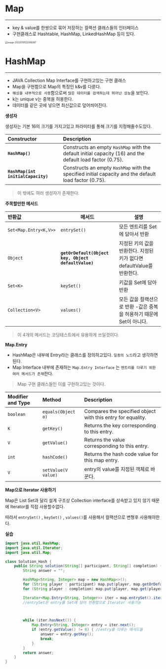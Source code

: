 # Map

---

+ key & value를 한쌍으로 묶어 저장하는 컬랙션 클래스들의 인터페이스
+ 구현클래스로 Hashtable, HashMap, LinkedHashMap 등이 있다.

<img src="C:\Users\afrad\AppData\Roaming\Typora\typora-user-images\image-20220110122306387.png" alt="image-20220110122306387" style="zoom:50%;" />





# HashMap

---

+ JAVA Collection    Map Interface를  구현하고있는 구현 클래스
+ Map을 구현함으로 Map의 특징인 k&v를 다룬다.
+ `해싱을 내부적으로 사용`함으로써 `많은 데이터를 검색하는데 뛰어난 성능`을 보인다.
+ k는 unique v는 중복을 허용한다.
+ 데이터를 같은 곳에 넣으면 최신값으로 덮어씌어진다.



**생성자**

생성자는 기본 16의 크기를 가지고있고 파라미터를 통해 크기를 지정해줄수도있다.

| Constructor                        | Description                                                  |
| :--------------------------------- | :----------------------------------------------------------- |
| **`HashMap()`**                    | Constructs an empty `HashMap` with the default initial capacity (16) and the default load factor (0.75). |
| **`HashMap(int initialCapacity)`** | Constructs an empty `HashMap` with the specified initial capacity and the default load factor (0.75). |

> 이 밖에도 여러 생성자가 존재한다.



**주목할만한 메서드**

| 반환값                | 메서드                                              | 설명                                                         |
| :-------------------- | --------------------------------------------------- | ------------------------------------------------------------ |
| `Set<Map.Entry<K,V>>` | `entrySet()`                                        | 모든 엔트리를 Set에 담아서 반환                              |
| `Object`              | **`getOrDefault(Object key, Object defaultValue)`** | 지정된 키의 값을 반환한다. 지정된 키가 없다면 defaultValue를 반환한다. |
| `Set<K>`              | `keySet()`                                          | 키값을 Set에 담아 반환                                       |
| `Collection<V>`       | `values()`                                          | 모든 값을 컬랙션으로 반환  -값은 중복을 허용하기 때문에 Set이 아니다. |

> 이 4개의 메서드는 코딩테스트에서 유용하게 쓰일것이다.



**Map.Entry**

+ HashMap은 내부에 Entry라는 클래스를 정의하고있다. `일종의 노드`라고 생각하면 된다.
+ Map Interface 내부에 존재하는 `Map.Entry Interface` 는 `엔트리를 다루기 위한 여러 메서드가 존재`한다.

> Map 구현 클래스들인 이를 구현하고있는 것이다.

| Modifier and Type | Method              | Description                                                 |
| :---------------- | :------------------ | :---------------------------------------------------------- |
| `boolean`         | `equals(Object o)`  | Compares the specified object with this entry for equality. |
| `K`               | `getKey()`          | Returns the key corresponding to this entry.                |
| `V`               | `getValue()`        | Returns the value corresponding to this entry.              |
| `int`             | `hashCode()`        | Returns the hash code value for this map entry.             |
| `V`               | `setValue(V value)` | entry의 value를 지정된 객체로 바꾼다.                       |



**Map으로 Iterator 사용하기**

Map은 List Set과 달리 설계 구조상 Collection interface를 상속받고 있지 않기 때문에 Iterator를 직접 사용할수없다.

따라서    `entrySet()` , `keySet()` , ``values()``를 사용해서 컬랙션으로 변형후 사용해야한다.



**실습**

~~~java
import java.util.HashMap;
import java.util.Iterator;
import java.util.Map;

class Solution_Hash {
    public String solution(String[] participant, String[] completion) {
        String answer = "";

        HashMap<String, Integer> map = new HashMap<>();
        for (String player : participant) map.put(player, map.getOrDefault(player, 0) + 1);  //getOrDefault 사용
        for (String player : completion) map.put(player, map.get(player) - 1);

        Iterator<Map.Entry<String, Integer>> iter = map.entrySet().iterator(); //key, value를 같이 가져올 때는 항상 entrySet을 사용
        //entrySet은 entry를 Set에 담아 반환함으로 Iterator 사용가능


        
        while (iter.hasNext()) {
            Map.Entry<String, Integer> entry = iter.next();
            if (entry.getValue() != 0) { //entry를 다루는 메서드들
                answer = entry.getKey();
                break;
            }
        }
        return answer;
    }
}
~~~



